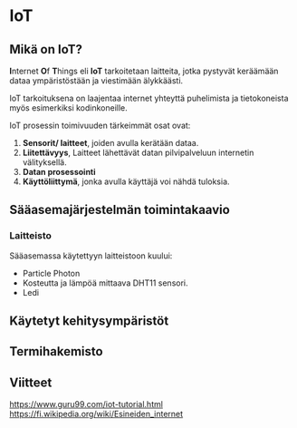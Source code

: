 # IoT


## **Mikä on IoT?**
**I**nternet  **O**f **T**hings eli **IoT** tarkoitetaan laitteita, jotka pystyvät keräämään dataa ympäristöstään ja viestimään älykkäästi. 

IoT tarkoituksena on laajentaa internet yhteyttä puhelimista ja tietokoneista myös esimerkiksi kodinkoneille.

IoT prosessin toimivuuden tärkeimmät osat ovat:
1. **Sensorit/ laitteet**, joiden avulla kerätään dataa.
2. **Liitettävyys**, Laitteet lähettävät datan pilvipalveluun internetin välityksellä.
3. **Datan prosessointi**
4. **Käyttöliittymä**, jonka avulla käyttäjä voi nähdä tuloksia.

## **Sääasemajärjestelmän toimintakaavio**

### Laitteisto
Sääasemassa käytettyyn laitteistoon kuului:
- Particle Photon
- Kosteutta ja lämpöä mittaava DHT11 sensori.
- Ledi 

## **Käytetyt kehitysympäristöt**



## **Termihakemisto**



## **Viitteet**
https://www.guru99.com/iot-tutorial.html
https://fi.wikipedia.org/wiki/Esineiden_internet